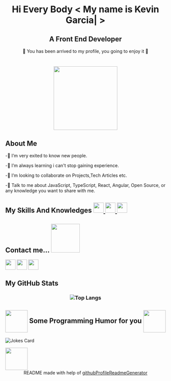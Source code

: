 <div align='center'>
<h1 align='center'> Hi Every Body < My name is Kevin Garcia| > </h1>
  <h2>A Front End Developer</h2>
  </div>
<p align='center'>
</p>
<div size='30px' align='center'> 🔵 You has been arrived to my profile, you going to enjoy it 🔵 </div>
<h1 align='center'> <img src = "https://media3.giphy.com/media/4wQq4Une7h7nOVuaS1/giphy.gif" width = 200px> </h1>

<h2> About Me </h2>
  
-🔹 I’m very exited to know new people.
  
-🔹 I’m always learning i can't stop gaining experience.  

-🔹 I’m looking to collaborate on Projects,Tech Articles etc. 

-🔹 Talk to me about JavaScript, TypeScript, React, Angular, Open Source, or any knowledge you want to share with me. 

<h2> My Skills And Knowledges
<a href= https://github.com/KevinAndresG?tab=repositories&q=&type=&language=c&sort= > <img width ='32px' src ='https://raw.githubusercontent.com/rahulbanerjee26/githubAboutMeGenerator/main/icons/c.svg'> </a>
<a href= https://github.com/KevinAndresG?tab=repositories&q=&type=&language=javascript&sort= > <img width ='32px' src ='https://raw.githubusercontent.com/rahulbanerjee26/githubAboutMeGenerator/main/icons/javascript.svg'> </a>
<a href= https://github.com/KevinAndresG?tab=repositories&q=&type=&language=css&sort= > <img width ='32px' src ='https://raw.githubusercontent.com/rahulbanerjee26/githubAboutMeGenerator/main/icons/css.svg'> </a>

<h2> Contact me... <img src='https://cafebyck.com/wp-content/uploads/2019/06/19_CafeWebsite_Doodles_CONTACT.gif' width="90px"> </h2>
<a href = 'https://www.linkedin.com/in/kevinandresg/'> <img width = '32px' align= 'center' src="https://raw.githubusercontent.com/rahulbanerjee26/githubAboutMeGenerator/main/icons/linked-in-alt.svg"/></a> 
<a href = 'https://twitter.com/KevinAndresG22'> <img width = '32px' align= 'center' src="https://raw.githubusercontent.com/rahulbanerjee26/githubAboutMeGenerator/main/icons/twitter.svg"/></a> 
<a href = 'https://www.github.com/KevinAndresG'> <img width = '32px' align= 'center' src="https://raw.githubusercontent.com/rahulbanerjee26/githubAboutMeGenerator/main/icons/github.svg"/></a> 

 <h2> My GitHub Stats </h2>
 <h3 align="center">

<h3 align="center">

   ![Top Langs](https://github-readme-stats.vercel.app/api/top-langs/?username=KevinAndresG&show_icons=true&title_color=008b8b&icon_color=008b8b&text_color=008b8b&bg_color=151515)

</h3> 

<h2><img align='center' src='https://data.ornl.gov/wp-content/themes/quirkycircuits/images/loader.gif' width = '70px'> Some Programming Humor for you <img align='center' src='https://data.ornl.gov/wp-content/themes/quirkycircuits/images/loader.gif' width = '70px'></h2>

![Jokes Card](https://readme-jokes.vercel.app/api?theme=onedark)

<img src = "https://i.imgur.com/jbvlrax.gif" width = 70px>
  
<br>
<footer align='center'>README made with help of <a href='https://github.com/rahulbanerjee26/githubProfileReadmeGenerator'>githubProfileReadmeGenerator</a> </footer>
  
